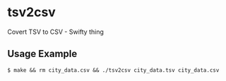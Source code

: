 # tsv2csv
Covert TSV to CSV - Swifty thing

## Usage Example

```
$ make && rm city_data.csv && ./tsv2csv city_data.tsv city_data.csv
```

